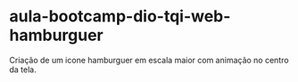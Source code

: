 # aula-bootcamp-dio-tqi-web-hamburguer
Criação de um icone hamburguer em escala maior com animação no centro da tela.
